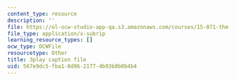 ```yaml
---
content_type: resource
description: ''
file: https://ol-ocw-studio-app-qa.s3.amazonaws.com/courses/15-071-the-analytics-edge-spring-2017/567e9dc5fba18d9621774b93b8b0b4b4_PLRK4oOkXuI.srt
file_type: application/x-subrip
learning_resource_types: []
ocw_type: OCWFile
resourcetype: Other
title: 3play caption file
uid: 567e9dc5-fba1-8d96-2177-4b93b8b0b4b4
---
```

